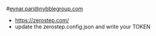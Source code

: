 #eynar.pari@nybblegroup.com
- https://zerostep.com/
- update the zerostep.config.json  and write your TOKEN
